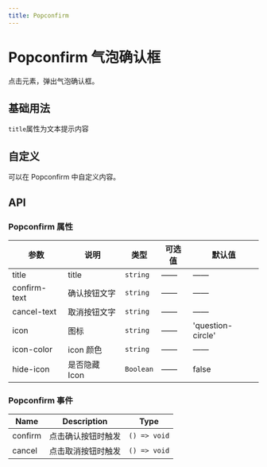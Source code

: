 ```yaml
---
title: Popconfirm
---
```


# Popconfirm 气泡确认框

点击元素，弹出气泡确认框。

## 基础用法

`title`属性为文本提示内容

<preview path="../demo/Popconfirm/basic.vue"></preview>

## 自定义

可以在 Popconfirm 中自定义内容。

<preview path="../demo/Popconfirm/custom.vue"></preview>

## API

### Popconfirm 属性

| 参数         | 说明          | 类型      | 可选值 | 默认值            |
| ------------ | ------------- | --------- | ------ | ----------------- |
| title        | title         | `string`  | ——     | ——                |
| confirm-text | 确认按钮文字  | `string`  | ——     | ——                |
| cancel-text  | 取消按钮文字  | `string`  | ——     | ——                |
| icon         | 图标          | `string`  | ——     | 'question-circle' |
| icon-color   | icon 颜色     | `string`  | ——     | ——                |
| hide-icon    | 是否隐藏 Icon | `Boolean` | ——     | false             |

### Popconfirm 事件

| Name    | Description        | Type         |
| ------- | ------------------ | ------------ |
| confirm | 点击确认按钮时触发 | `() => void` |
| cancel  | 点击取消按钮时触发 | `() => void` |
